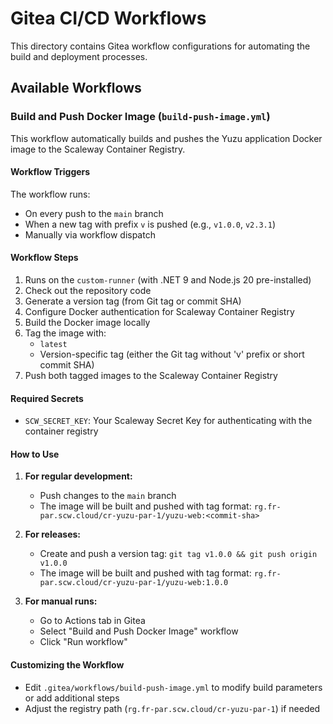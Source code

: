 # Gitea CI/CD Workflows

This directory contains Gitea workflow configurations for automating the build and deployment processes.

## Available Workflows

### Build and Push Docker Image (`build-push-image.yml`)

This workflow automatically builds and pushes the Yuzu application Docker image to the Scaleway Container Registry.

#### Workflow Triggers

The workflow runs:
- On every push to the `main` branch
- When a new tag with prefix `v` is pushed (e.g., `v1.0.0`, `v2.3.1`)
- Manually via workflow dispatch

#### Workflow Steps

1. Runs on the `custom-runner` (with .NET 9 and Node.js 20 pre-installed)
2. Check out the repository code
3. Generate a version tag (from Git tag or commit SHA)
4. Configure Docker authentication for Scaleway Container Registry
5. Build the Docker image locally
6. Tag the image with:
   - `latest`
   - Version-specific tag (either the Git tag without 'v' prefix or short commit SHA)
7. Push both tagged images to the Scaleway Container Registry

#### Required Secrets

- `SCW_SECRET_KEY`: Your Scaleway Secret Key for authenticating with the container registry

#### How to Use

1. **For regular development:**
   - Push changes to the `main` branch
   - The image will be built and pushed with tag format: `rg.fr-par.scw.cloud/cr-yuzu-par-1/yuzu-web:<commit-sha>`

2. **For releases:**
   - Create and push a version tag: `git tag v1.0.0 && git push origin v1.0.0`
   - The image will be built and pushed with tag format: `rg.fr-par.scw.cloud/cr-yuzu-par-1/yuzu-web:1.0.0`

3. **For manual runs:**
   - Go to Actions tab in Gitea
   - Select "Build and Push Docker Image" workflow
   - Click "Run workflow"

#### Customizing the Workflow

- Edit `.gitea/workflows/build-push-image.yml` to modify build parameters or add additional steps
- Adjust the registry path (`rg.fr-par.scw.cloud/cr-yuzu-par-1`) if needed